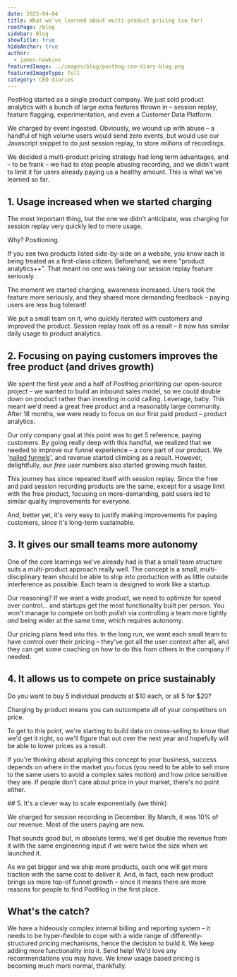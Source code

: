 ```yaml
---
date: 2023-04-04
title: What we've learned about multi-product pricing (so far)
rootPage: /blog
sidebar: Blog
showTitle: true
hideAnchor: true
author:
  - james-hawkins
featuredImage: ../images/blog/posthog-ceo-diary-blog.png
featuredImageType: full
category: CEO diaries
---
```


PostHog started as a single product company. We just sold product analytics with a bunch of large extra features thrown in – session replay, feature flagging, experimentation, and even a Customer Data Platform.

We charged by event ingested. Obviously, we wound up with abuse – a handful of high volume users would send zero events, but would use our Javascript snippet to do just session replay, to store _millions_ of recordings.

We decided a multi-product pricing strategy had long term advantages, and – to be frank – we had to stop people abusing recording, and we didn't want to limit it for users already paying us a healthy amount. This is what we've learned so far. 

## 1. Usage increased when we started charging

The most important thing, but the one we didn't anticipate, was charging for session replay very quickly led to more usage.

Why? Positioning. 

If you see two products listed side-by-side on a website, you know each is being treated as a first-class citizen. Beforehand, we were "product analytics++". That meant no one was taking our session replay feature seriously.

The moment we started charging, awareness increased. Users took the feature more seriously, and they shared more demanding feedback – paying users are less bug tolerant!

We put a small team on it, who quickly iterated with customers and improved the product. Session replay took off as a result – it now has similar daily usage to product analytics.

## 2. Focusing on paying customers improves the free product (and drives growth)

We spent the first year and a half of PostHog prioritizing our open-source project – we wanted to build an inbound sales model, so we could double down on product rather than investing in cold calling. Leverage, baby. This meant we'd need a great free product and a reasonably large community. After 18 months, we were ready to focus on our first paid product – product analytics.

Our only company goal at this point was to get 5 reference, paying customers. By going really deep with this handful, we realized that we needed to improve our funnel experience – a core part of our product. We '[nailed funnels](new-vp-nailing-funnels)', and revenue started climbing as a result. However, delightfully, our _free_ user numbers also started growing much faster.

This journey has since repeated itself with session replay. Since the free and paid session recording products are the same, except for a usage limit with the free product, focusing on more-demanding, paid users led to similar quality improvements for everyone.

And, better yet, it's very easy to justify making improvements for paying customers, since it's long-term sustainable.
## 3. It gives our small teams more autonomy

One of the core learnings we've already had is that a small team structure suits a multi-product approach really well. The concept is a small, multi-disciplinary team should be able to ship into production with as little outside interference as possible. Each team is designed to work like a startup. 

Our reasoning? If we want a wide product, we need to optimize for speed over control... and startups get the most functionality built per person. You won't manage to compete on both _polish_ via controlling a team more tightly _and_ being wider at the same time, which requires autonomy.

Our pricing plans feed into this. In the long run, we want each small team to have control over their pricing – they've got all the user context after all, and they can get some coaching on how to do this from others in the company if needed.
## 4. It allows us to compete on price sustainably

Do you want to buy 5 individual products at $10 each, or all 5 for $20?

Charging by product means you can outcompete all of your competitors on price.

To get to this point, we're starting to build data on cross-selling to know that we'd get it right, so we'll figure that out over the next year and hopefully will be able to lower prices as a result.

If you're thinking about applying this concept to your business, success depends on where in the market you focus (you need to be able to sell more to the same users to avoid a complex sales motion) and how price sensitive they are. If people don't care about price in your market, there's no point either.


## 5. It's a clever way to scale exponentially (we think)

We charged for session recording in December. By March, it was 10% of our revenue. Most of the users paying are new.

That sounds good but, in absolute terms, we'd get double the revenue from it with the same engineering input if we were twice the size when we launched it. 

As we get bigger and we ship more products, each one will get more traction with the same cost to deliver it. And, in fact, each new product brings us more top-of funnel growth – since it means there are more reasons for people to find PostHog in the first place.

## What's the catch?

We have a hideously complex internal billing and reporting system – it needs to be hyper-flexible to cope with a wide range of differently-structured pricing mechanisms, hence the decision to build it. We keep adding more functionality into it. Send help! We'd love any recommendations you may have. We know usage based pricing is becoming much more normal, thankfully.